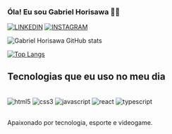 ### Óla! Eu sou Gabriel Horisawa 🖐🏻

[![LINKEDIN](https://img.shields.io/badge/LinkedIn-0077B5?style=for-the-badge&logo=linkedin&logoColor=white)](https://www.linkedin.com/in/gabrielhorisawa/)
[![INSTAGRAM](https://img.shields.io/badge/Instagram-E4405F?style=for-the-badge&logo=instagram&logoColor=white)](https://www.instagram.com/gabrielhorisawa/)

![Gabriel Horisawa GitHub stats](https://github-readme-stats.vercel.app/api?username=DevHiroo&show_icons=true&theme=radical)

[![Top Langs](https://github-readme-stats.vercel.app/api/top-langs/?username=DevHiroo)](https://github.com/anuraghazra/github-readme-stats)

## Tecnologias que eu uso no meu dia
<div style='display: inline_block'><br>
  <img align='center' alt='html5' src='https://img.shields.io/badge/HTML5-E34F26?style=for-the-badge&logo=html5&logoColor=white'>
  <img align='center' alt='css3' src='https://img.shields.io/badge/CSS3-1572B6?style=for-the-badge&logo=css3&logoColor=white'>
  <img align='center' alt='javascript' src='https://img.shields.io/badge/JavaScript-F7DF1E?style=for-the-badge&logo=javascript&logoColor=black'>
  <img align='center' alt='react' src='https://img.shields.io/badge/React-20232A?style=for-the-badge&logo=react&logoColor=61DAFB'>
  <img align='center' alt='typescript' src='https://img.shields.io/badge/TypeScript-007ACC?style=for-the-badge&logo=typescript&logoColor=white'>
</div><br>

Apaixonado por tecnologia, esporte e videogame.

